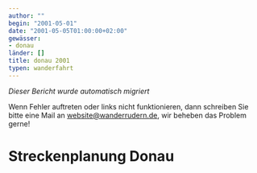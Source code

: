 ```yaml
---
author: ""
begin: "2001-05-01"
date: "2001-05-05T01:00:00+02:00"
gewässer:
- donau
länder: []
title: donau 2001
typen: wanderfahrt
---
```



*Dieser Bericht wurde automatisch migriert*

Wenn Fehler auftreten oder links nicht funktionieren, dann schreiben Sie bitte eine Mail an website@wanderrudern.de, wir beheben das Problem gerne!



# Streckenplanung Donau


